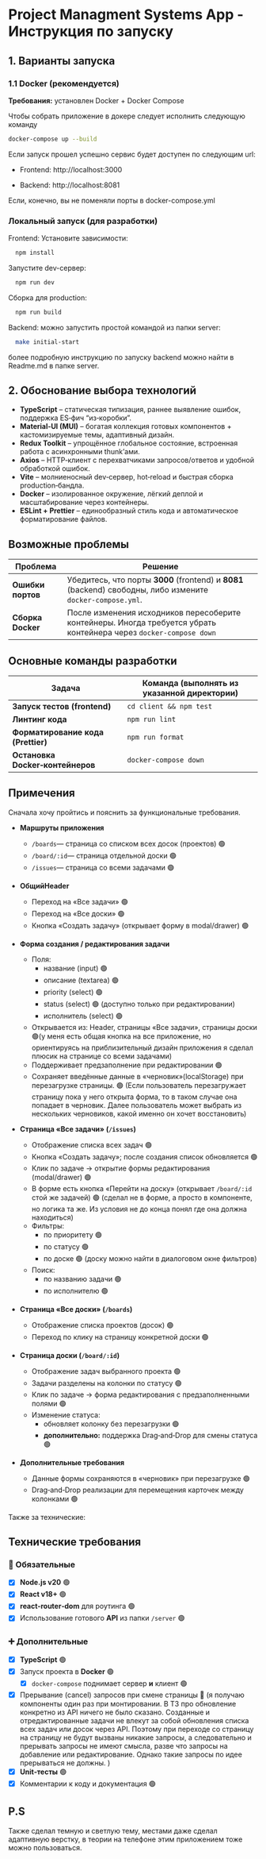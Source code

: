 # Project Managment Systems App - Инструкция по запуску
## 1. Варианты запуска


### 1.1 Docker (рекомендуется)
**Требования:** установлен Docker + Docker Compose

Чтобы собрать приложение в докере следует исполнить следующую команду
```bash
docker‑compose up --build
```
Если запуск прошел успешно сервис будет доступен по следующим url:

- Frontend: http://localhost:3000

- Backend: http://localhost:8081

Если, конечно, вы не поменяли порты в docker-compose.yml

### Локальный запуск (для разработки)
   
Frontend:
Установите зависимости: 
```bash
  npm install
```

Запустите dev-сервер: 
```bash
  npm run dev
```
Сборка для production:

```bash
  npm run build
```


Backend: можно запустить простой командой из папки server: 
```bash
  make initial-start
```
более подробную инструкцию по запуску backend можно найти в Readme.md в папке server.

## 2. Обоснование выбора технологий
- **TypeScript** – статическая типизация, раннее выявление ошибок, поддержка ES‑фич “из‑коробки”.
- **Material‑UI (MUI)** – богатая коллекция готовых компонентов + кастомизируемые темы, адаптивный дизайн.
- **Redux Toolkit** – упрощённое глобальное состояние, встроенная работа с асинхронными thunk’ами.
- **Axios** – HTTP‑клиент с перехватчиками запросов/ответов и удобной обработкой ошибок.
- **Vite** – молниеносный dev‑сервер, hot‑reload и быстрая сборка production‑бандла.
- **Docker** – изолированное окружение, лёгкий деплой и масштабирование через контейнеры.
- **ESLint + Prettier** – единообразный стиль кода и автоматическое форматирование файлов.



## Возможные проблемы

| Проблема          | Решение                                                                                                            |
|-------------------|--------------------------------------------------------------------------------------------------------------------|
| **Ошибки портов** | Убедитесь, что порты **3000** (frontend) и **8081** (backend) свободны, либо измените `docker‑compose.yml`.        |
| **Сборка Docker** | После изменения исходников пересоберите контейнеры. Иногда требуется убрать контейнера через `docker-compose down` 

## Основные команды разработки

| Задача                            | Команда (выполнять из указанной директории) |
|----------------------------------|--------------------------------------------|
| **Запуск тестов (frontend)**     | `cd client && npm test`                    |
| **Линтинг кода**                 | `npm run lint`                             |
| **Форматирование кода (Prettier)**| `npm run format`                           |
| **Остановка Docker‑контейнеров** | `docker-compose down`                      |

## Примечения
Сначала хочу пройтись и пояснить за функциональные требования. 
- **Маршруты приложения**
    - `/boards`— страница со списком всех досок (проектов) 🟢
    - `/board/:id`— страница отдельной доски 🟢
    - `/issues`— страница со всеми задачами 🟢

- **ОбщийHeader**
    - Переход на «Все задачи» 🟢
    - Переход на «Все доски» 🟢
    - Кнопка «Создать задачу» (открывает форму в modal/drawer) 🟢

- **Форма создания / редактирования задачи**
    - Поля:
        - название (input) 🟢
        - описание (textarea) 🟢
        - priority (select) 🟢
        - status (select) 🟢 (доступно только при редактировании)
        - исполнитель (select) 🟢
    - Открывается из: Header, страницы «Все задачи», страницы доски 🟢(у меня есть общая кнопка на все приложение, но ориентируясь на приблизительный дизайн приложения я сделал плюсик на странице со всеми задачами)
    - Поддерживает предзаполнение при редактировании 🟢
    - Сохраняет введённые данные в «черновик»(localStorage) при перезагрузке страницы. 🟢 (Если пользователь перезагружает страницу пока у него открыта форма, то в таком случае она попадает в черновик. Далее пользователь может выбрать из нескольких черновиков, какой именно он хочет восстановить)

- **Страница «Все задачи» (`/issues`)**
    - Отображение списка всех задач 🟢
    - Кнопка «Создать задачу»; после создания список обновляется 🟢
    - Клик по задаче → открытие формы редактирования (modal/drawer) 🟢
    - В форме есть кнопка «Перейти на доску» (открывает `/board/:id` стой же задачей) 🟢 (сделал не в форме, а просто в компоненте, но логика та же. Из условия не до конца понял где она должна находиться)
    - Фильтры:
        - по приоритету 🟢
        - по статусу 🟢
        - по доске 🟢 (доску можно найти в диалоговом окне фильтров)
    - Поиск:
        - по названию задачи 🟢
        - по исполнителю 🟢

- **Страница «Все доски» (`/boards`)**
    - Отображение списка проектов (досок) 🟢
    - Переход по клику на страницу конкретной доски 🟢

- **Страница доски (`/board/:id`)**
    - Отображение задач выбранного проекта 🟢
    - Задачи разделены на колонки по статусу 🟢
    - Клик по задаче → форма редактирования с предзаполненными полями 🟢
    - Изменение статуса:
        - обновляет колонку без перезагрузки 🟢
        - **дополнительно:** поддержка Drag‑and‑Drop для смены статуса 🟢

- **Дополнительные требования**
    - Данные формы сохраняются в «черновик» при перезагрузке 🟢
    - Drag‑and‑Drop реализации для перемещения карточек между колонками 🟢

Также за технические:
## Технические требования

### 📌 Обязательные
- [x] **Node.js v20** 🟢
- [x] **React v18+** 🟢
- [x] **react‑router‑dom** для роутинга 🟢
- [x] Использование готового **API** из папки `/server` 🟢

### ➕ Дополнительные
- [x] **TypeScript** 🟢
- [x] Запуск проекта в **Docker** 🟢
    - [x] `docker-compose` поднимает сервер **и** клиент 🟢
- [x] Прерывание (cancel) запросов при смене страницы  🔴 (я получаю компоненты один раз при монтировании. В ТЗ про обновление конкретно из API ничего не было сказано. Созданные и отредактированные задачи не влекут за собой обновления списка всех задач или досок через API. Поэтому при переходе со страницу на страницу не будут вызваны никакие запросы, а следовательно и прерывать запросы не имеют смысла, разве что запросы на добавление или редактирование. Однако такие запросы по идее прерываться не должны. )
- [x] **Unit‑тесты**  🟢
- [x] Комментарии к коду и документация 🟢

## P.S
Также сделал темную и светлую тему, местами даже сделал адаптивную верстку, в теории на телефоне этим приложением тоже можно пользоваться.
